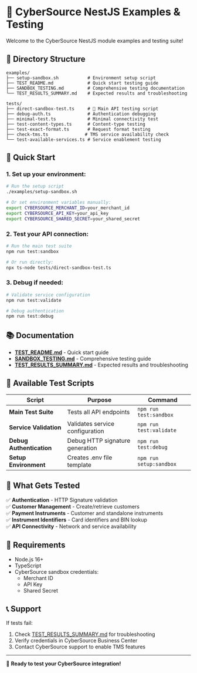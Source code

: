 # 🧪 CyberSource NestJS Examples & Testing

Welcome to the CyberSource NestJS module examples and testing suite!

## 📂 Directory Structure

```
examples/
├── setup-sandbox.sh           # Environment setup script
├── TEST_README.md             # Quick start testing guide
├── SANDBOX_TESTING.md         # Comprehensive testing documentation
└── TEST_RESULTS_SUMMARY.md    # Expected results and troubleshooting

tests/
├── direct-sandbox-test.ts     # 🌟 Main API testing script
├── debug-auth.ts              # Authentication debugging
├── minimal-test.ts            # Minimal connectivity test
├── test-content-types.ts      # Content-type testing
├── test-exact-format.ts       # Request format testing
├── check-tms.ts              # TMS service availability check
└── test-available-services.ts # Service enablement testing
```

## 🚀 Quick Start

### 1. Set up your environment:

```bash
# Run the setup script
./examples/setup-sandbox.sh

# Or set environment variables manually:
export CYBERSOURCE_MERCHANT_ID=your_merchant_id
export CYBERSOURCE_API_KEY=your_api_key
export CYBERSOURCE_SHARED_SECRET=your_shared_secret
```

### 2. Test your API connection:

```bash
# Run the main test suite
npm run test:sandbox

# Or run directly:
npx ts-node tests/direct-sandbox-test.ts
```

### 3. Debug if needed:

```bash
# Validate service configuration
npm run test:validate

# Debug authentication
npm run test:debug
```

## 📚 Documentation

- **[TEST_README.md](./TEST_README.md)** - Quick start guide
- **[SANDBOX_TESTING.md](./SANDBOX_TESTING.md)** - Comprehensive testing guide
- **[TEST_RESULTS_SUMMARY.md](./TEST_RESULTS_SUMMARY.md)** - Expected results and troubleshooting

## 🧪 Available Test Scripts

| Script                   | Purpose                         | Command                 |
| ------------------------ | ------------------------------- | ----------------------- |
| **Main Test Suite**      | Tests all API endpoints         | `npm run test:sandbox`  |
| **Service Validation**   | Validates service configuration | `npm run test:validate` |
| **Debug Authentication** | Debug HTTP signature generation | `npm run test:debug`    |
| **Setup Environment**    | Creates .env file template      | `npm run setup:sandbox` |

## 🎯 What Gets Tested

✅ **Authentication** - HTTP Signature validation  
✅ **Customer Management** - Create/retrieve customers  
✅ **Payment Instruments** - Customer and standalone instruments  
✅ **Instrument Identifiers** - Card identifiers and BIN lookup  
✅ **API Connectivity** - Network and service availability

## 🔧 Requirements

- Node.js 16+
- TypeScript
- CyberSource sandbox credentials:
  - Merchant ID
  - API Key
  - Shared Secret

## 📞 Support

If tests fail:

1. Check [TEST_RESULTS_SUMMARY.md](./TEST_RESULTS_SUMMARY.md) for troubleshooting
2. Verify credentials in CyberSource Business Center
3. Contact CyberSource support to enable TMS features

---

🎉 **Ready to test your CyberSource integration!**
